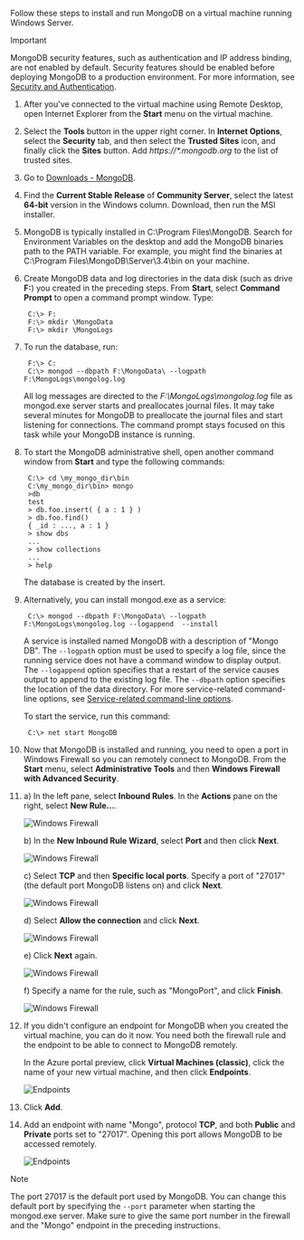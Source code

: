 Follow these steps to install and run MongoDB on a virtual machine running Windows Server.

> [!IMPORTANT]
> MongoDB security features, such as authentication and IP address binding, are not enabled by default. Security features should be enabled before deploying MongoDB to a production environment.  For more information, see [Security and Authentication](http://www.mongodb.org/display/DOCS/Security+and+Authentication).
>
>

1. After you've connected to the virtual machine using Remote Desktop, open Internet Explorer from the **Start** menu on the virtual machine.
2. Select the **Tools** button in the upper right corner.  In **Internet Options**, select the **Security** tab, and then select the **Trusted Sites** icon, and finally click the **Sites** button. Add *https://\*.mongodb.org* to the list of trusted sites.
3. Go to [Downloads - MongoDB](https://www.mongodb.com/download-center#community).
4. Find the **Current Stable Release** of **Community Server**, select the latest **64-bit** version in the Windows column. Download, then run the MSI installer.
5. MongoDB is typically installed in C:\Program Files\MongoDB. Search for Environment Variables on the desktop and add the MongoDB binaries path to the PATH variable. For example, you might find the binaries at C:\Program Files\MongoDB\Server\3.4\bin on your machine.
6. Create MongoDB data and log directories in the data disk (such as drive **F:**) you created in the preceding steps. From **Start**, select **Command Prompt** to open a command prompt window.  Type:

        C:\> F:
        F:\> mkdir \MongoData
        F:\> mkdir \MongoLogs
7. To run the database, run:

        F:\> C:
        C:\> mongod --dbpath F:\MongoData\ --logpath F:\MongoLogs\mongolog.log

    All log messages are directed to the *F:\MongoLogs\mongolog.log* file as mongod.exe server starts and preallocates journal files. It may take several minutes for MongoDB to preallocate the journal files and start listening for connections. The command prompt stays focused on this task while your MongoDB instance is running.
8. To start the MongoDB administrative shell, open another command window from **Start** and type the following commands:

        C:\> cd \my_mongo_dir\bin  
        C:\my_mongo_dir\bin> mongo  
        >db  
        test
        > db.foo.insert( { a : 1 } )  
        > db.foo.find()  
        { _id : ..., a : 1 }  
        > show dbs  
        ...  
        > show collections  
        ...  
        > help  

    The database is created by the insert.
9. Alternatively, you can install mongod.exe as a service:

        C:\> mongod --dbpath F:\MongoData\ --logpath F:\MongoLogs\mongolog.log --logappend  --install

    A service is installed named MongoDB with a description of "Mongo DB". The `--logpath` option must be used to specify a log file, since the running service does not have a command window to display output.  The `--logappend` option specifies that a restart of the service causes output to append to the existing log file.  The `--dbpath` option specifies the location of the data directory. For more service-related command-line options, see [Service-related command-line options][MongoWindowsSvcOptions].

    To start the service, run this command:

        C:\> net start MongoDB
10. Now that MongoDB is installed and running, you need to open a port in Windows Firewall so you can remotely connect to MongoDB.  From the **Start** menu, select **Administrative Tools** and then **Windows Firewall with Advanced Security**.
11. a) In the left pane, select **Inbound Rules**.  In the **Actions** pane on the right, select **New Rule...**.

    ![Windows Firewall][Image1]

    b) In the **New Inbound Rule Wizard**, select **Port** and then click **Next**.

    ![Windows Firewall][Image2]

    c) Select **TCP** and then **Specific local ports**.  Specify a port of "27017" (the default port MongoDB listens on) and click **Next**.

    ![Windows Firewall][Image3]

    d) Select **Allow the connection** and click **Next**.

    ![Windows Firewall][Image4]

    e) Click **Next** again.

    ![Windows Firewall][Image5]

    f) Specify a name for the rule, such as "MongoPort", and click **Finish**.

    ![Windows Firewall][Image6]

12. If you didn't configure an endpoint for MongoDB when you created the virtual machine, you can do it now. You need both the firewall rule and the endpoint to be able to connect to MongoDB remotely.

    In the Azure portal preview, click **Virtual Machines (classic)**, click the name of your new virtual machine, and then click **Endpoints**.

    ![Endpoints][Image7]

13. Click **Add**.

14. Add an endpoint with name "Mongo", protocol **TCP**, and both **Public** and **Private** ports set to "27017". Opening this port allows MongoDB to be accessed remotely.

    ![Endpoints][Image9]

> [!NOTE]
> The port 27017 is the default port used by MongoDB. You can change this default port by specifying the `--port` parameter when starting the mongod.exe server. Make sure to give the same port number in the firewall and the "Mongo" endpoint in the preceding instructions.
>
>

[MongoDownloads]: http://www.mongodb.org/downloads

[MongoWindowsSvcOptions]: http://www.mongodb.org/display/DOCS/Windows+Service

[Image1]: ./media/install-and-run-mongo-on-win2k8-vm/WinFirewall1.png
[Image2]: ./media/install-and-run-mongo-on-win2k8-vm/WinFirewall2.png
[Image3]: ./media/install-and-run-mongo-on-win2k8-vm/WinFirewall3.png
[Image4]: ./media/install-and-run-mongo-on-win2k8-vm/WinFirewall4.png
[Image5]: ./media/install-and-run-mongo-on-win2k8-vm/WinFirewall5.png
[Image6]: ./media/install-and-run-mongo-on-win2k8-vm/WinFirewall6.png
[Image7]: ./media/install-and-run-mongo-on-win2k8-vm/menusendpointadd.png
<!-- Removed 03/08/2017. Not in new portal. -->
<!-- [Image8]: ./media/install-and-run-mongo-on-win2k8-vm/WinVmAddEndpoint2.png
-->
[Image9]: ./media/install-and-run-mongo-on-win2k8-vm/newendpointdetails.png
